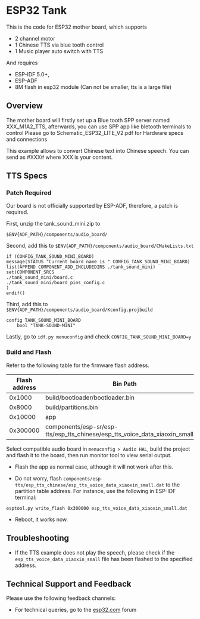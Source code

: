 

# ESP32 Tank
This is the code for ESP32 mother board, which supports
* 2 channel motor
* 1 Chinese TTS via blue tooth control
* 1 Music player auto switch with TTS

And requires
* ESP-IDF 5.0+,
* ESP-ADF
* 8M flash in esp32 module (Can not be smaller, tts is a large file)
## Overview
The mother board will firstly set up a Blue tooth SPP server named XXX_M1A2_TTS, afterwards, you can use SPP app like bletooth terminals to control
Please go to Schematic_ESP32_LITE_V2.pdf for Hardware specs and connections

This example allows to convert Chinese text into Chinese speech. You can send as #XXX# where XXX is your content.

## TTS Specs

### Patch Required
Our board is not officially supported by ESP-ADF, therefore, a patch is required.

First, unzip the tank_sound_mini.zip to 
```
$ENV{ADF_PATH}/components/audio_board/
```

Second, add this to ``$ENV{ADF_PATH}/components/audio_board/CMakeLists.txt``
```
if (CONFIG_TANK_SOUND_MINI_BOARD)
message(STATUS "Current board name is " CONFIG_TANK_SOUND_MINI_BOARD)
list(APPEND COMPONENT_ADD_INCLUDEDIRS ./tank_sound_mini)
set(COMPONENT_SRCS
./tank_sound_mini/board.c
./tank_sound_mini/board_pins_config.c
)
endif()
```

Third, add this to ``$ENV{ADF_PATH}/components/audio_board/Kconfig.projbuild``

```
config TANK_SOUND_MINI_BOARD
    bool "TANK-SOUND-MINI"
```

Lastly, go to  ``idf.py menuconfig`` and check ``CONFIG_TANK_SOUND_MINI_BOARD=y``

### Build and Flash

Refer to the following table for the firmware flash address.

| Flash address | Bin Path |
|---|---|
|0x1000 | build/bootloader/bootloader.bin|
|0x8000 | build/partitions.bin|
|0x10000 | app |
|0x300000 | components/esp-sr/esp-tts/esp_tts_chinese/esp_tts_voice_data_xiaoxin_small.dat|


Select compatible audio board in ``menuconfig > Audio HAL``, build the project and flash it to the board, then run monitor tool to view serial output.


-  Flash the app as normal case, although it will not work after this.

- Do not worry, flash `components/esp-tts/esp_tts_chinese/esp_tts_voice_data_xiaoxin_small.dat` to the partition table address. For instance, use the following in ESP-IDF terminal:

```
esptool.py write_flash 0x300000 esp_tts_voice_data_xiaoxin_small.dat
```


- Reboot, it works now.


## Troubleshooting

- If the TTS example does not play the speech, please check if the ``esp_tts_voice_data_xiaoxin_small`` file has been flashed to the specified address.


## Technical Support and Feedback
Please use the following feedback channels:

* For technical queries, go to the [esp32.com](https://esp32.com/viewforum.php?f=20) forum

